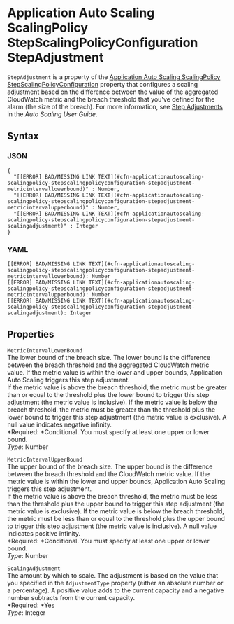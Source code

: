 # Application Auto Scaling ScalingPolicy StepScalingPolicyConfiguration StepAdjustment<a name="aws-properties-applicationautoscaling-scalingpolicy-stepscalingpolicyconfiguration-stepadjustment"></a>

`StepAdjustment` is a property of the [Application Auto Scaling ScalingPolicy StepScalingPolicyConfiguration](aws-properties-applicationautoscaling-scalingpolicy-stepscalingpolicyconfiguration.md) property that configures a scaling adjustment based on the difference between the value of the aggregated CloudWatch metric and the breach threshold that you've defined for the alarm \(the size of the breach\)\. For more information, see [Step Adjustments](http://docs.aws.amazon.com/autoscaling/latest/userguide/as-scale-based-on-demand.html#as-scaling-steps) in the *Auto Scaling User Guide*\.

## Syntax<a name="w3ab2c21c14c58b5"></a>

### JSON<a name="aws-properties-applicationautoscaling-scalingpolicy-stepscalingpolicyconfiguration-stepadjustment-syntax.json"></a>

```
{
  "[[ERROR] BAD/MISSING LINK TEXT](#cfn-applicationautoscaling-scalingpolicy-stepscalingpolicyconfiguration-stepadjustment-metricintervallowerbound)" : Number,
  "[[ERROR] BAD/MISSING LINK TEXT](#cfn-applicationautoscaling-scalingpolicy-stepscalingpolicyconfiguration-stepadjustment-metricintervalupperbound)" : Number,
  "[[ERROR] BAD/MISSING LINK TEXT](#cfn-applicationautoscaling-scalingpolicy-stepscalingpolicyconfiguration-stepadjustment-scalingadjustment)" : Integer
}
```

### YAML<a name="aws-properties-applicationautoscaling-scalingpolicy-stepscalingpolicyconfiguration-stepadjustment-syntax.yaml"></a>

```
[[ERROR] BAD/MISSING LINK TEXT](#cfn-applicationautoscaling-scalingpolicy-stepscalingpolicyconfiguration-stepadjustment-metricintervallowerbound): Number
[[ERROR] BAD/MISSING LINK TEXT](#cfn-applicationautoscaling-scalingpolicy-stepscalingpolicyconfiguration-stepadjustment-metricintervalupperbound): Number
[[ERROR] BAD/MISSING LINK TEXT](#cfn-applicationautoscaling-scalingpolicy-stepscalingpolicyconfiguration-stepadjustment-scalingadjustment): Integer
```

## Properties<a name="w3ab2c21c14c58b7"></a>

`MetricIntervalLowerBound`  
The lower bound of the breach size\. The lower bound is the difference between the breach threshold and the aggregated CloudWatch metric value\. If the metric value is within the lower and upper bounds, Application Auto Scaling triggers this step adjustment\.  
If the metric value is above the breach threshold, the metric must be greater than or equal to the threshold plus the lower bound to trigger this step adjustment \(the metric value is inclusive\)\. If the metric value is below the breach threshold, the metric must be greater than the threshold plus the lower bound to trigger this step adjustment \(the metric value is exclusive\)\. A null value indicates negative infinity\.  
*Required: *Conditional\. You must specify at least one upper or lower bound\.  
*Type*: Number

`MetricIntervalUpperBound`  
The upper bound of the breach size\. The upper bound is the difference between the breach threshold and the CloudWatch metric value\. If the metric value is within the lower and upper bounds, Application Auto Scaling triggers this step adjustment\.  
If the metric value is above the breach threshold, the metric must be less than the threshold plus the upper bound to trigger this step adjustment \(the metric value is exclusive\)\. If the metric value is below the breach threshold, the metric must be less than or equal to the threshold plus the upper bound to trigger this step adjustment \(the metric value is inclusive\)\. A null value indicates positive infinity\.  
*Required: *Conditional\. You must specify at least one upper or lower bound\.  
*Type*: Number

`ScalingAdjustment`  
The amount by which to scale\. The adjustment is based on the value that you specified in the `AdjustmentType` property \(either an absolute number or a percentage\)\. A positive value adds to the current capacity and a negative number subtracts from the current capacity\.  
*Required: *Yes  
*Type*: Integer